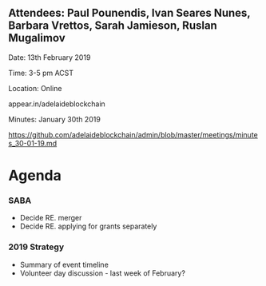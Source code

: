 

## Attendees: Paul Pounendis, Ivan Seares Nunes, Barbara Vrettos, Sarah Jamieson, Ruslan Mugalimov

Date: 13th February 2019

Time: 3-5 pm ACST

Location: Online

appear.in/adelaideblockchain

Minutes: January 30th 2019

https://github.com/adelaideblockchain/admin/blob/master/meetings/minutes_30-01-19.md

# Agenda

### SABA 
* Decide RE. merger
* Decide RE. applying for grants separately

### 2019 Strategy
* Summary of event timeline
* Volunteer day discussion - last week of February?

  


    
  


